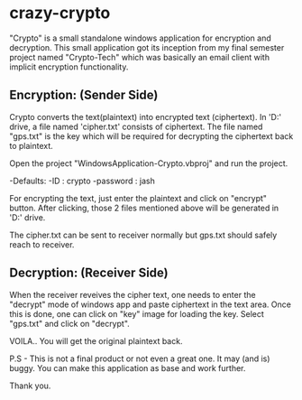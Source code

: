 crazy-crypto
============

"Crypto" is a small standalone windows application for encryption and decryption. 
This small application got its inception from my final semester project named "Crypto-Tech" which was basically an email client with implicit encryption functionality. 


Encryption: (Sender Side) 
-------------------------
Crypto converts the text(plaintext) into encrypted text (ciphertext). 
In 'D:' drive, a file named 'cipher.txt' consists of ciphertext. 
The file named "gps.txt" is the key which will be required for decrypting the ciphertext back to plaintext.


Open the project "WindowsApplication-Crypto.vbproj" and run the project.

-Defaults:
  -ID : crypto
  -password : jash
  
  
For encrypting the text, just enter the plaintext and click on "encrypt" button. After clicking, those 2 files mentioned above will be generated in 'D:' drive.

The cipher.txt can be sent to receiver normally but gps.txt should safely reach to receiver.


Decryption: (Receiver Side)
---------------------------
When the receiver reveives the cipher text, one needs to enter the "decrypt" mode of windows app and paste ciphertext in the text area.
Once this is done, one can click on "key" image for loading the key. Select "gps.txt" and click on "decrypt".

VOILA.. You will get the original plaintext back. 

P.S - This is not a final product or not even a great one. It may (and is) buggy. You can make this application as base and work further. 

Thank you.
